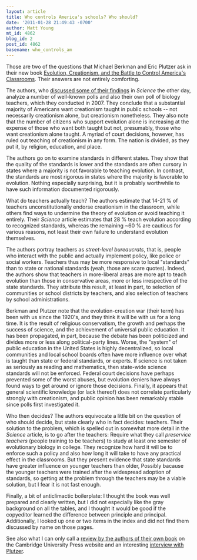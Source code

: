 ```yaml
---
layout: article
title: Who controls America's schools? Who should?
date: '2011-01-28 21:49:43 -0700'
author: Matt Young
mt_id: 4862
blog_id: 2
post_id: 4862
basename: who_controls_am
---
```

Those are two of the questions that Michael Berkman and Eric Plutzer ask in their new book [Evolution, Creationism, and the Battle to Control America's Classrooms](http://www.cambridge.org/gb/knowledge/isbn/item5010363). Their answers are not entirely comforting.

The authors, who [ discussed some of their findings](http://www.sciencemag.org/content/331/6016/404.full) in _Science_ the other day, analyze a number of well-known polls and also their own poll of biology teachers, which they conducted in 2007. They conclude that a substantial majority of Americans want creationism taught in public schools -- not necessarily creationism alone, but creationism nonetheless. They also note that the number of citizens who support evolution alone is increasing at the expense of those who want both taught but not, presumably, those who want creationism alone taught. A myriad of court decisions, however, has ruled out teaching of creationism in any form. The nation is divided, as they put it, by religion, education, and place. 

The authors go on to examine standards in different states. They show that the quality of the standards is lower and the standards are often cursory in states where a majority is not favorable to teaching evolution. In contrast, the standards are most rigorous in states where the majority is favorable to evolution. Nothing especially surprising, but it is probably worthwhile to have such information documented rigorously.

What do teachers actually teach? The authors estimate that 14-21 % of teachers unconstitutionally endorse creationism in the classroom, while others find ways to undermine the theory of evolution or avoid teaching it entirely. Their _Science_ article estimates that 28 % teach evolution according to recognized standards, whereas the remaining ~60 % are cautious for various reasons, not least their own failure to understand evolution themselves.

The authors portray teachers as _street-level bureaucrats_, that is, people who interact with the public and actually implement policy, like police or social workers. Teachers thus may be more responsive to local "standards" than to state or national standards (yeah, those are scare quotes). Indeed, the authors show that teachers in more-liberal areas are more apt to teach evolution than those in conservative areas, more or less irrespective of the state standards. They attribute this result, at least in part, to selection of communities or school districts by teachers, and also selection of teachers by school administrations.

Berkman and Plutzer note that the evolution-creation war (their term) has been with us since the 1920's, and they think it will be with us for a long time. It is the result of religious conservatism, the growth and perhaps the success of science, and the achievement of universal public education. It has been propagated, in part, because the debate has been politicized and divides more or less along political-party lines. Worse, the "system" of public education in the United States is highly decentralized, so local communities and local school boards often have more influence over what is taught than state or federal standards, or experts. If science is not taken as seriously as reading and mathematics, then state-wide science standards will not be enforced. Federal court decisions have perhaps prevented some of the worst abuses, but evolution deniers have always found ways to get around or ignore those decisions. Finally, it appears that general scientific knowledge (or lack thereof) does not correlate particularly strongly with creationism, and public opinion has been remarkably stable since polls first investigated it.

Who then decides? The authors equivocate a little bit on the question of who should decide, but state clearly who in fact decides: teachers. Their solution to the problem, which is spelled out in somewhat more detail in the _Science_ article, is to go after the teachers: Require what they call _preservice teachers_ (people training to be teachers) to study at least one semester of evolutionary biology in college. They recognize how hard it will be to enforce such a policy and also how long it will take to have any practical effect in the classrooms. But they present evidence that state standards have greater influence on younger teachers than older, Possibly bacause the younger teachers were trained after the widespread adoption of standards, so getting at the problem through the teachers may be a viable solution, but I fear it is not fast enough.

Finally, a bit of anticlimactic boilerplate: I thought the book was well prepared and clearly written, but I did not especially like the gray background on all the tables, and I thought it would be good if the copyeditor learned the difference between principle and principal. Additionally, I looked up one or two items in the index and did not find them discussed by name on those pages.

See also what I can only call a [review by the authors of their own book](http://www.cambridgeblog.org/2010/10/evolution-ive-heard-this-song-before/) on the Cambridge University Press website and an interesting [interview with Plutzer](http://arstechnica.com/science/news/2011/01/taking-the-creationismevolution-battle-to-training-teachers.ars).
